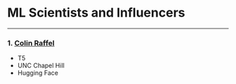 # ML Scientists and Influencers
---

### 1. [Colin Raffel](https://colinraffel.com/)
- T5
- UNC Chapel Hill
- Hugging Face

